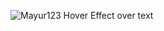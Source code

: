 ![Mayur123](https://github.com/user-attachments/assets/9a116e14-7f7e-4653-bfab-8ce33a20d20c)
Hover Effect over text
